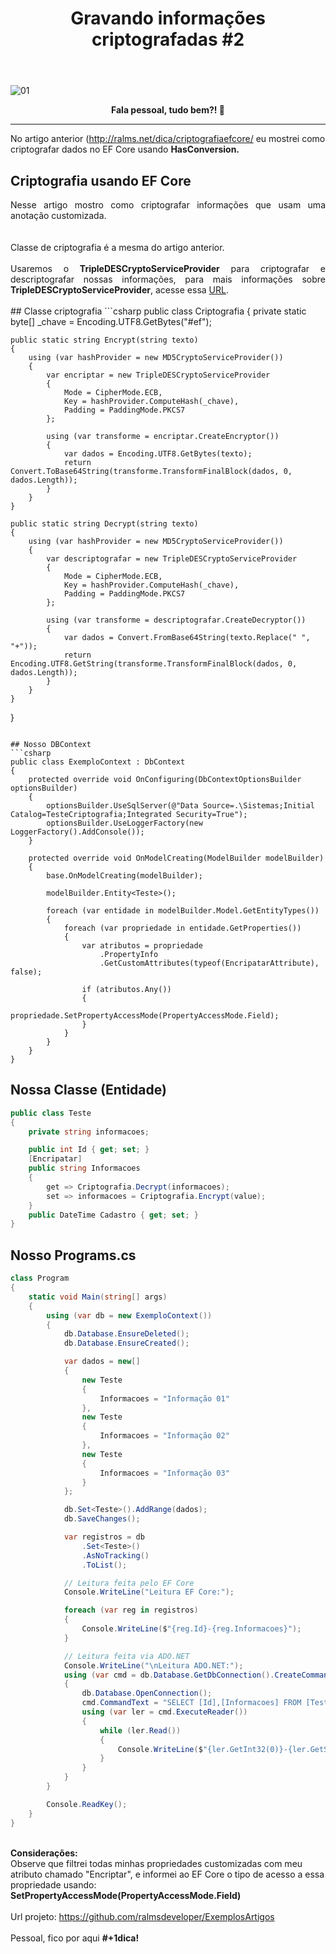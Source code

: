 ﻿---
title: "Gravando informações criptografadas #2"
comments: true
excerpt_separator: "Ler mais"
categories:
  - Dica
toc: true
toc_label: "Começando"
---

![01]({{site.url}}{{site.baseurl}}/assets/images/efcoretopocriptografiaparte2.jpg)

<center><strong>Fala pessoal, tudo bem?! 🔑 </strong></center>
<hr>
No artigo anterior (<a href="http://ralms.net/dica/criptografiaefcore/" alt="">http://ralms.net/dica/criptografiaefcore/</a> eu mostrei como criptografar dados no EF Core usando <strong>HasConversion.</strong>

## Criptografia usando EF Core
<div style="text-align: justify;">
Nesse artigo mostro como criptografar informações que usam uma anotação customizada.<br>
<br><br>Classe de criptografia é a mesma do artigo anterior.<br><br>
Usaremos o <strong>TripleDESCryptoServiceProvider</strong> para criptografar e descriptografar nossas informações, para mais informações sobre <strong>TripleDESCryptoServiceProvider</strong>, acesse essa <a href="https://msdn.microsoft.com/pt-br/library/system.security.cryptography.tripledescryptoserviceprovider(v=vs.110).aspx" alt="">URL</a>.
</div>
<br>
## Classe criptografia
```csharp
public class Criptografia
{
    private static byte[] _chave = Encoding.UTF8.GetBytes("#ef");

    public static string Encrypt(string texto)
    {
        using (var hashProvider = new MD5CryptoServiceProvider())
        {
            var encriptar = new TripleDESCryptoServiceProvider
            {
                Mode = CipherMode.ECB,
                Key = hashProvider.ComputeHash(_chave),
                Padding = PaddingMode.PKCS7
            };

            using (var transforme = encriptar.CreateEncryptor())
            {
                var dados = Encoding.UTF8.GetBytes(texto);
                return Convert.ToBase64String(transforme.TransformFinalBlock(dados, 0, dados.Length));
            }
        }
    }

    public static string Decrypt(string texto)
    {
        using (var hashProvider = new MD5CryptoServiceProvider())
        {
            var descriptografar = new TripleDESCryptoServiceProvider
            {
                Mode = CipherMode.ECB,
                Key = hashProvider.ComputeHash(_chave),
                Padding = PaddingMode.PKCS7
            };

            using (var transforme = descriptografar.CreateDecryptor())
            {
                var dados = Convert.FromBase64String(texto.Replace(" ", "+"));
                return Encoding.UTF8.GetString(transforme.TransformFinalBlock(dados, 0, dados.Length));
            }
        }
    }
}
```

## Nosso DBContext
```csharp
public class ExemploContext : DbContext
{
    protected override void OnConfiguring(DbContextOptionsBuilder optionsBuilder)
    {
        optionsBuilder.UseSqlServer(@"Data Source=.\Sistemas;Initial Catalog=TesteCriptografia;Integrated Security=True");
        optionsBuilder.UseLoggerFactory(new LoggerFactory().AddConsole());
    }

    protected override void OnModelCreating(ModelBuilder modelBuilder)
    {
        base.OnModelCreating(modelBuilder);

        modelBuilder.Entity<Teste>();

        foreach (var entidade in modelBuilder.Model.GetEntityTypes())
        {
            foreach (var propriedade in entidade.GetProperties())
            {
                var atributos = propriedade
                    .PropertyInfo
                    .GetCustomAttributes(typeof(EncripatarAttribute), false);

                if (atributos.Any())
                {
                    propriedade.SetPropertyAccessMode(PropertyAccessMode.Field);
                }
            }
        }
    }
}
```

## Nossa Classe (Entidade)
```csharp
public class Teste
{
    private string informacoes;

    public int Id { get; set; }
    [Encripatar]
    public string Informacoes
    {
        get => Criptografia.Decrypt(informacoes);
        set => informacoes = Criptografia.Encrypt(value);
    }
    public DateTime Cadastro { get; set; }
}
```

## Nosso Programs.cs
```csharp
class Program
{
    static void Main(string[] args)
    {
        using (var db = new ExemploContext())
        {
            db.Database.EnsureDeleted();
            db.Database.EnsureCreated();

            var dados = new[]
            {
                new Teste
                {
                    Informacoes = "Informação 01"
                },
                new Teste
                {
                    Informacoes = "Informação 02"
                },
                new Teste
                {
                    Informacoes = "Informação 03"
                }
            };

            db.Set<Teste>().AddRange(dados);
            db.SaveChanges();

            var registros = db
                .Set<Teste>()
                .AsNoTracking()
                .ToList();

            // Leitura feita pelo EF Core
            Console.WriteLine("Leitura EF Core:");

            foreach (var reg in registros)
            {
                Console.WriteLine($"{reg.Id}-{reg.Informacoes}");
            }

            // Leitura feita via ADO.NET
            Console.WriteLine("\nLeitura ADO.NET:");
            using (var cmd = db.Database.GetDbConnection().CreateCommand())
            {
                db.Database.OpenConnection();
                cmd.CommandText = "SELECT [Id],[Informacoes] FROM [Teste]";
                using (var ler = cmd.ExecuteReader())
                {
                    while (ler.Read())
                    {
                        Console.WriteLine($"{ler.GetInt32(0)}-{ler.GetString(1)}");
                    }
                }
            }
        }

        Console.ReadKey();
    }
}
```
<br>

<div class="notice--success">
 <strong>Considerações:</strong><br>
 Observe que filtrei todas minhas propriedades customizadas com meu atributo chamado "Encriptar", e informei ao EF Core o tipo de acesso a essa propriedade usando:
 <strong>SetPropertyAccessMode(PropertyAccessMode.Field)</strong>
</div>
<br>
Url projeto: <a href="https://github.com/ralmsdeveloper/ExemplosArtigos" alt="">https://github.com/ralmsdeveloper/ExemplosArtigos</a>
<br><br>
Pessoal, fico por aqui <strong>#+1dica!</strong>


